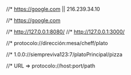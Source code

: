 //* https://google.com   ||   216.239.34.10

//* https://google.com

//* http://127.0.0.1:8080/
//* http://127.0.0.1:3000/

//* protocolo://dirección:mesa/cheff/plato

//* 1.0.0://siempreviva123:7/platoPrincipal/pizza

//* URL => protocolo://host:port/path